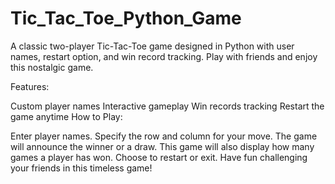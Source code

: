 # Tic_Tac_Toe_Python_Game
A classic two-player Tic-Tac-Toe game designed in Python with user names, restart option, and win record tracking. Play with friends and enjoy this nostalgic game.

Features:

Custom player names
Interactive gameplay
Win records tracking
Restart the game anytime
How to Play:

Enter player names.
Specify the row and column for your move.
The game will announce the winner or a draw.
This game will also display how many games a player has won.
Choose to restart or exit.
Have fun challenging your friends in this timeless game!






